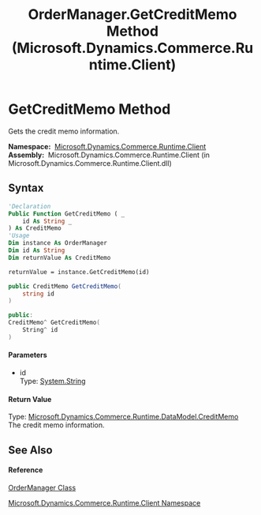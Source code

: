 ﻿---
title: OrderManager.GetCreditMemo Method  (Microsoft.Dynamics.Commerce.Runtime.Client)
TOCTitle: GetCreditMemo Method
ms:assetid: M:Microsoft.Dynamics.Commerce.Runtime.Client.OrderManager.GetCreditMemo(System.String)
ms:mtpsurl: https://technet.microsoft.com/en-us/library/microsoft.dynamics.commerce.runtime.client.ordermanager.getcreditmemo(v=AX.60)
ms:contentKeyID: 62208753
ms.date: 05/18/2015
mtps_version: v=AX.60
f1_keywords:
- Microsoft.Dynamics.Commerce.Runtime.Client.OrderManager.GetCreditMemo
dev_langs:
- CSharp
- C++
- VB
---

# GetCreditMemo Method

Gets the credit memo information.

**Namespace:**  [Microsoft.Dynamics.Commerce.Runtime.Client](microsoft-dynamics-commerce-runtime-client-namespace.md)  
**Assembly:**  Microsoft.Dynamics.Commerce.Runtime.Client (in Microsoft.Dynamics.Commerce.Runtime.Client.dll)

## Syntax

``` vb
'Declaration
Public Function GetCreditMemo ( _
    id As String _
) As CreditMemo
'Usage
Dim instance As OrderManager
Dim id As String
Dim returnValue As CreditMemo

returnValue = instance.GetCreditMemo(id)
```

``` csharp
public CreditMemo GetCreditMemo(
    string id
)
```

``` c++
public:
CreditMemo^ GetCreditMemo(
    String^ id
)
```

#### Parameters

  - id  
    Type: [System.String](https://technet.microsoft.com/en-us/library/s1wwdcbf\(v=ax.60\))  

#### Return Value

Type: [Microsoft.Dynamics.Commerce.Runtime.DataModel.CreditMemo](creditmemo-class-microsoft-dynamics-commerce-runtime-datamodel.md)  
The credit memo information.  

## See Also

#### Reference

[OrderManager Class](ordermanager-class-microsoft-dynamics-commerce-runtime-client.md)

[Microsoft.Dynamics.Commerce.Runtime.Client Namespace](microsoft-dynamics-commerce-runtime-client-namespace.md)

